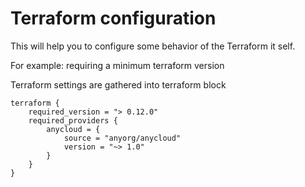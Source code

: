 # Terraform configuration

This will help you to configure some behavior of the Terraform it self.

For example: requiring a minimum terraform version

Terraform settings are gathered into terraform block

```hcl
terraform {
    required_version = "> 0.12.0"
    required_providers {
        anycloud = {
            source = "anyorg/anycloud"
            version = "~> 1.0"
        }
    }
}
```
